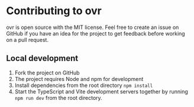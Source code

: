# Contributing to ovr

ovr is open source with the MIT license. Feel free to create an issue on GitHub if you have an idea for the project to get feedback before working on a pull request.

## Local development

1. Fork the project on GitHub
2. The project requires Node and npm for development
3. Install dependencies from the root directory `npm install`
4. Start the TypeScript and Vite development servers together by running `npm run dev` from the root directory.
